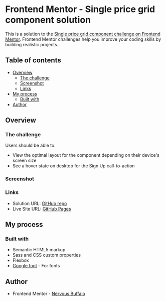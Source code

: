 # Frontend Mentor - Single price grid component solution

This is a solution to the [Single price grid component challenge on Frontend Mentor](https://www.frontendmentor.io/challenges/single-price-grid-component-5ce41129d0ff452fec5abbbc). Frontend Mentor challenges help you improve your coding skills by building realistic projects. 

## Table of contents

- [Overview](#overview)
  - [The challenge](#the-challenge)
  - [Screenshot](#screenshot)
  - [Links](#links)
- [My process](#my-process)
  - [Built with](#built-with)
- [Author](#author)

## Overview

### The challenge

Users should be able to:

- View the optimal layout for the component depending on their device's screen size
- See a hover state on desktop for the Sign Up call-to-action

### Screenshot

<!-- [<img src="./Screenshot_desktop.png" height="450px"/>](./Screenshot_desktop.png)

[<img src="./Screenshot_hover.png" height="450px"/>](./Screenshot_hover.png)

[<img src="./Screenshot_mobile.png" height="450px"/>](./Screenshot_mobile.png)

[<img src="./Screenshot_mobile-modal.png" height="450px"/>](./Screenshot_mobile-modal.png) -->

### Links

- Solution URL: [GitHub repo](https://github.com/mathieuc22/single-price-grid-component-master)
- Live Site URL: [GitHub Pages](https://mathieuc22.github.io/single-price-grid-component-master/)

## My process

### Built with

- Semantic HTML5 markup
- Sass and CSS custom properties
- Flexbox
- [Google font](https://fonts.googleapis.com) - For fonts

## Author

- Frontend Mentor - [Nervous Buffalo](https://www.frontendmentor.io/profile/mathieuc22)
